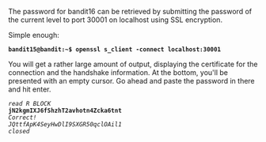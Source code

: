 The password for bandit16 can be retrieved by submitting the password of the current level to port 30001 on localhost using SSL encryption.

Simple enough:

**`bandit15@bandit:~$ openssl s_client -connect localhost:30001`**  

You will get a rather large amount of output, displaying the certificate for the connection and the handshake information. At the bottom, you'll be presented with an empty cursor. Go ahead and paste the password in there and hit enter.

*`read R BLOCK`*  
**`jN2kgmIXJ6fShzhT2avhotn4Zcka6tnt`**  
*`Correct!`*  
*`JQttfApK4SeyHwDlI9SXGR50qclOAil1`*  
*`closed`*  
